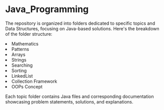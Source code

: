 # Java_Programming

The repository is organized into folders dedicated to specific topics and Data Structures, focusing on Java-based solutions. Here's the breakdown of the folder structure:

<li>Mathematics</li>
<li>Patterns</li>
<li>Arrays</li>
<li>Strings</li>
<li>Searching</li>
<li>Sorting</li>
<li>LinkedList</li>
<li>Collection Framework</li>
<li>OOPs Concept</li>

Each topic folder contains Java files and corresponding documentation showcasing problem statements, solutions, and explanations.

